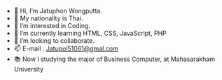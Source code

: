 - 👋 Hi, I’m Jatuphon Wongputta.
- 🏴 My nationality is Thai.
- 👀 I’m interested in Coding.
- 🌱 I’m currently learning HTML, CSS, JavaScript, PHP
- 💞️ I’m looking to collaborate.
- 📫 E-mail : Jatupol51061@gmal.com
- 📚 Now I studying the major of Business Computer, at Mahasarakham University
